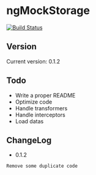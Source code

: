 # ngMockStorage


[![Build Status](https://travis-ci.org/AshDevFr/ngMockStorage.svg?branch=master)](https://travis-ci.org/AshDevFr/ngMockStorage)


## Version 
Current version: 0.1.2

## Todo
* Write a proper README
* Optimize code
* Handle transformers
* Handle interceptors
* Load datas

## ChangeLog
* 0.1.2
```
Remove some duplicate code
```
